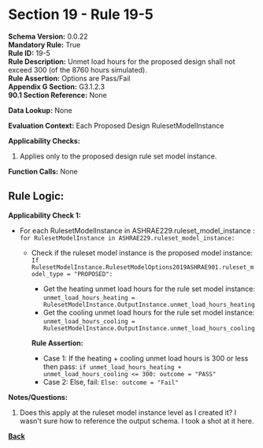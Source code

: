 # Section 19 - Rule 19-5      
**Schema Version:** 0.0.22  
**Mandatory Rule:** True      
**Rule ID:** 19-5       
**Rule Description:** Unmet load hours for the proposed design shall not exceed 300 (of the 8760 hours simulated).   
**Rule Assertion:** Options are Pass/Fail     
**Appendix G Section:** G3.1.2.3        
**90.1 Section Reference:** None  

**Data Lookup:** None  

**Evaluation Context:** Each Proposed Design RulesetModelInstance  

**Applicability Checks:**  

1. Applies only to the proposed design rule set model instance.  

**Function Calls:**  None

## Rule Logic:   
**Applicability Check 1:**  
- For each RulesetModelInstance in ASHRAE229.ruleset_model_instance : `for RulesetModelInstance in ASHRAE229.ruleset_model_instance:`  
    - Check if the ruleset model instance is the proposed model instance: `If RulesetModelInstance.RulesetModelOptions2019ASHRAE901.ruleset_model_type = "PROPOSED":`  
        - Get the heating unmet load hours for the rule set model instance: `unmet_load_hours_heating = RulesetModelInstance.OutputInstance.unmet_load_hours_heating`  
        - Get the cooling unmet load hours for the rule set model instance: `unmet_load_hours_cooling = RulesetModelInstance.OutputInstance.unmet_load_hours_cooling`  

        **Rule Assertion:** 
        - Case 1: If the heating + cooling unmet load hours is 300 or less then pass: `if unmet_load_hours_heating + unmet_load_hours_cooling <= 300: outcome = "PASS"`   
        - Case 2: Else, fail: `Else: outcome = "Fail"`  

**Notes/Questions:**  
1. Does this apply at the ruleset model instance level as I created it? I wasn't sure how to reference the output schema. I took a shot at it here. 

**[Back](_toc.md)**